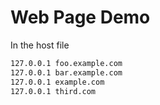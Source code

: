 # Web Page Demo





In the host file
```txt
127.0.0.1 foo.example.com
127.0.0.1 bar.example.com
127.0.0.1 example.com
127.0.0.1 third.com
```
